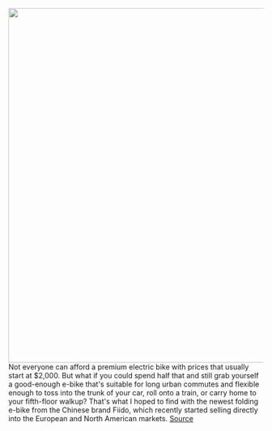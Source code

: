 <img src='https://cdn.vox-cdn.com/thumbor/uf2uEnU-SKNNCoUFgHjpNxz4JZ8=/0x0:2040x1351/1200x675/filters:focal(884x572:1210x898)/cdn.vox-cdn.com/uploads/chorus_image/image/67611526/verge_DSC_1504_2040pxl.0.jpg' width='700px' /><br/>
Not everyone can afford a premium electric bike with prices that usually start at $2,000. But what if you could spend half that and still grab yourself a good-enough e-bike that's suitable for long urban commutes and flexible enough to toss into the trunk of your car, roll onto a train, or carry home to your fifth-floor walkup? That's what I hoped to find with the newest folding e-bike from the Chinese brand Fiido, which recently started selling directly into the European and North American markets.
<a href='https://www.theverge.com/21507889/fiido-d11-chinese-e-bike-review-price-us-europe-250w'> Source <a/>
